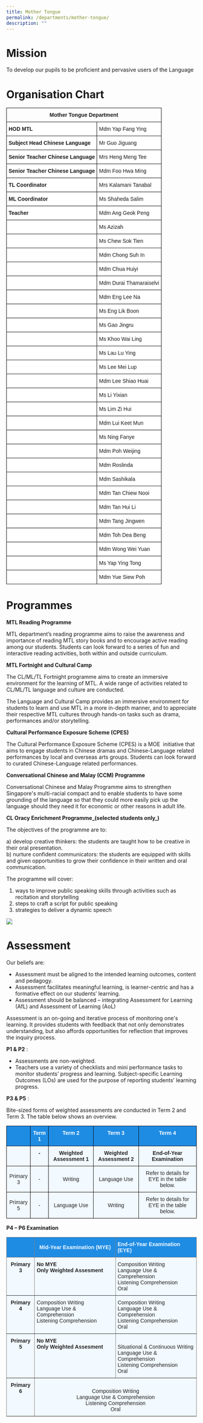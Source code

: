 ```yaml
---
title: Mother Tongue
permalink: /departments/mother-tongue/
description: ""
---
```

# **Mission**
To develop our pupils to be proficient and pervasive users of the Language

# Organisation Chart

<style type="text/css">
.tg  {border-collapse:collapse;border-spacing:0;}
.tg td{border-color:black;border-style:solid;border-width:1px;font-family:Arial, sans-serif;font-size:14px;
  overflow:hidden;padding:10px 5px;word-break:normal;}
.tg th{border-color:black;border-style:solid;border-width:1px;font-family:Arial, sans-serif;font-size:14px;
  font-weight:normal;overflow:hidden;padding:10px 5px;word-break:normal;}
.tg .tg-baqh{text-align:center;vertical-align:top}
.tg .tg-dgl5{background-color:#FFF;font-weight:bold;text-align:left;vertical-align:top}
.tg .tg-ktyi{background-color:#FFF;text-align:left;vertical-align:top}
</style>
<table class="tg">
<thead>
  <tr>
    <th class="tg-baqh" colspan="2"><span style="font-weight:bold">Mother Tongue Department</span></th>
  </tr>
</thead>
<tbody>
  <tr>
    <td class="tg-dgl5">HOD MTL</td>
    <td class="tg-ktyi">Mdm Yap Fang Ying</td>
  </tr>
	<tr>
    <td class="tg-dgl5">Subject Head Chinese Language</td>
    <td class="tg-ktyi">Mr Guo Jiguang</td>
  </tr>
  <tr>
    <td class="tg-dgl5">Senior Teacher Chinese Language</td>
    <td class="tg-ktyi">Mrs Heng Meng Tee</td>
  </tr>
  <tr>
    <td class="tg-dgl5">Senior Teacher Chinese Language</td>
    <td class="tg-ktyi">Mdm Foo Hwa Ming</td>
  </tr>
  <tr>
    <td class="tg-dgl5">TL Coordinator</td>
    <td class="tg-ktyi">Mrs Kalamani Tanabal</td>
  </tr>
  <tr>
    <td class="tg-dgl5">ML Coordinator</td>
    <td class="tg-ktyi">Ms Shaheda Salim</td>
  </tr>
  <tr>
    <td class="tg-dgl5">Teacher </td>
    <td class="tg-ktyi">Mdm Ang Geok Peng</td>
  </tr>
  <tr>
    <td class="tg-ktyi"> </td>
    <td class="tg-ktyi">Ms Azizah</td>
  </tr>
  <tr>
    <td class="tg-ktyi"> </td>
    <td class="tg-ktyi">Ms Chew Sok Tien</td>
  </tr>
  <tr>
    <td class="tg-ktyi"> </td>
    <td class="tg-ktyi">Mdm Chong Suh In</td>
  </tr>
  <tr>
    <td class="tg-ktyi"> </td>
    <td class="tg-ktyi">Mdm Chua Huiyi</td>
  </tr>
  <tr>
    <td class="tg-ktyi"> </td>
    <td class="tg-ktyi">Mdm Durai Thamaraiselvi </td>
  </tr>
  <tr>
    <td class="tg-ktyi"> </td>
    <td class="tg-ktyi">Mdm Eng Lee Na</td>
  </tr>
  <tr>
    <td class="tg-ktyi"> </td>
    <td class="tg-ktyi">Ms Eng Lik Boon</td>
  </tr>
	  <tr>
    <td class="tg-ktyi"> </td>
    <td class="tg-ktyi">Ms Gao Jingru</td>
  </tr>
  <tr>
    <td class="tg-ktyi"> </td>
    <td class="tg-ktyi">Ms Khoo Wai Ling</td>
  </tr>
	  <tr>
    <td class="tg-ktyi"> </td>
    <td class="tg-ktyi">Ms Lau Lu Ying</td>
  </tr>
  <tr>
    <td class="tg-ktyi"> </td>
    <td class="tg-ktyi">Ms Lee Mei Lup</td>
  </tr>
  <tr>
    <td class="tg-ktyi"> </td>
    <td class="tg-ktyi">Mdm Lee Shiao Huai</td>
  </tr>
  <tr>
    <td class="tg-ktyi"> </td>
    <td class="tg-ktyi">Ms Li Yixian</td>
  </tr>
  <tr>
    <td class="tg-ktyi"> </td>
    <td class="tg-ktyi">Ms Lim Zi Hui</td>
  </tr>
  <tr>
    <td class="tg-ktyi"> </td>
    <td class="tg-ktyi">Mdm Lui Keet Mun</td>
  </tr>
  <tr>
    <td class="tg-ktyi"> </td>
    <td class="tg-ktyi">Ms Ning Fanye</td>
  </tr>
  <tr>
    <td class="tg-ktyi"> </td>
    <td class="tg-ktyi">Mdm Poh Weijing</td>
  </tr>
  <tr>
    <td class="tg-ktyi"> </td>
    <td class="tg-ktyi">Mdm Roslinda</td>
  </tr>
  <tr>
    <td class="tg-ktyi"> </td>
    <td class="tg-ktyi">Mdm Sashikala</td>
  </tr>
  <tr>
    <td class="tg-ktyi"> </td>
    <td class="tg-ktyi">Mdm Tan Chiew Nooi</td>
  </tr>
  <tr>
    <td class="tg-ktyi"> </td>
    <td class="tg-ktyi">Mdm Tan Hui Li</td>
  </tr>
  <tr>
    <td class="tg-ktyi"> </td>
    <td class="tg-ktyi">Mdm Tang Jingwen</td>
  </tr>
  <tr>
    <td class="tg-ktyi"> </td>
    <td class="tg-ktyi">Mdm Toh Dea Beng</td>
  </tr>
  <tr>
    <td class="tg-ktyi"> </td>
    <td class="tg-ktyi">Mdm Wong Wei Yuan</td>
  </tr>
  <tr>
    <td class="tg-ktyi"> </td>
    <td class="tg-ktyi">Ms Yap Ying Tong</td>
  </tr>
  <tr>
    <td class="tg-ktyi"> </td>
    <td class="tg-ktyi">Mdm Yue Siew Poh </td>
  </tr>
</tbody>
</table>

# Programmes

**MTL Reading Programme**

MTL department’s reading programme aims to raise the awareness and importance of reading MTL story books and to encourage active reading among our students. Students can look forward to a series of fun and interactive reading activities, both within and outside curriculum.

**MTL Fortnight and Cultural Camp**

The CL/ML/TL Fortnight programme aims to create an immersive environment for the learning of MTL. A wide range of activities related to CL/ML/TL language and culture are conducted.

The Language and Cultural Camp provides an immersive environment for students to learn and use MTL in a more in-depth manner, and to appreciate their respective MTL cultures through hands-on tasks such as drama, performances and/or storytelling.

**Cultural Performance Exposure Scheme (CPES)**

The Cultural Performance Exposure Scheme (CPES) is a MOE  initiative that aims to engage students in Chinese dramas and Chinese-Language related performances by local and overseas arts groups. Students can look forward to curated Chinese-Language related performances.

**Conversational Chinese and Malay (CCM) Programme**

Conversational Chinese and Malay Programme aims to strengthen Singapore's multi-racial compact and to enable students to have some grounding of the language so that they could more easily pick up the language should they need it for economic or other reasons in adult life. 

**CL Oracy Enrichment Programme_(selected students only_)**

The objectives of the programme are to:

a) develop creative thinkers: the students are taught how to be creative in their oral presentation.  
b) nurture confident communicators: the students are equipped with skills and given opportunities to grow their confidence in their written and oral communication.   

The programme will cover:

1.  ways to improve public speaking skills through activities such as recitation and storytelling
2.  steps to craft a script for public speaking
3.  strategies to deliver a dynamic speech

![](/images/MT1.png)

# Assessment

Our beliefs are:

*   Assessment must be aligned to the intended learning outcomes, content and pedagogy.
*   Assessment facilitates meaningful learning, is learner-centric and has a formative effect on our students’ learning.
*   Assessment should be balanced – integrating Assessment for Learning (AfL) and Assessment of Learning (AoL)

Assessment is an on-going and iterative process of monitoring one's learning. It provides students with feedback that not only demonstrates understanding, but also affords opportunities for reflection that improves the inquiry process.

**P1 & P2** :

*   Assessments are non-weighted.
*   Teachers use a variety of checklists and mini performance tasks to monitor students’ progress and learning. Subject-specific Learning Outcomes (LOs) are used for the purpose of reporting students’ learning progress.

**P3 & P5** :

Bite-sized forms of weighted assessments are conducted in Term 2 and Term 3. The table below shows an overview.

<style type="text/css">
.tg  {border-collapse:collapse;border-spacing:0;}
.tg td{border-color:black;border-style:solid;border-width:1px;font-family:Arial, sans-serif;font-size:14px;
  overflow:hidden;padding:10px 5px;word-break:normal;}
.tg th{border-color:black;border-style:solid;border-width:1px;font-family:Arial, sans-serif;font-size:14px;
  font-weight:normal;overflow:hidden;padding:10px 5px;word-break:normal;}
.tg .tg-r129{background-color:#F2F9FF;color:#222;text-align:center;vertical-align:middle}
.tg .tg-ztbg{background-color:#1F8CE4;color:#FFF;font-weight:bold;text-align:center;vertical-align:top}
.tg .tg-i38w{background-color:#F2F9FF;color:#222;font-weight:bold;text-align:center;vertical-align:top}
</style>
<table class="tg">
<thead>
  <tr>
    <th class="tg-ztbg"></th>
    <th class="tg-ztbg">Term 1</th>
    <th class="tg-ztbg">Term 2<br></th>
    <th class="tg-ztbg">Term 3<br></th>
    <th class="tg-ztbg">Term 4<br></th>
  </tr>
</thead>
<tbody>
  <tr>
    <td class="tg-i38w"></td>
    <td class="tg-i38w">-</td>
    <td class="tg-i38w">Weighted Assessment 1</td>
    <td class="tg-i38w">Weighted Assessment 2</td>
    <td class="tg-i38w">End-of-Year Examination</td>
  </tr>
  <tr>
    <td class="tg-r129"><span style="color:#222;background-color:#F2F9FF">Primary 3</span></td>
    <td class="tg-r129"><span style="color:#222;background-color:#F2F9FF">-</span></td>
    <td class="tg-r129"><span style="color:#222;background-color:#F2F9FF">Writing</span></td>
    <td class="tg-r129"><span style="color:#222;background-color:#F2F9FF">Language Use</span></td>
    <td class="tg-r129"><span style="color:#222;background-color:#F2F9FF">Refer to details for EYE in the table below.</span></td>
  </tr>
  <tr>
    <td class="tg-r129"><span style="color:#222;background-color:#F2F9FF">Primary 5</span></td>
    <td class="tg-r129"><span style="color:#222;background-color:#F2F9FF">-</span></td>
    <td class="tg-r129"><span style="color:#222;background-color:#F2F9FF">Language Use</span></td>
    <td class="tg-r129"><span style="color:#222;background-color:#F2F9FF">Writing</span></td>
    <td class="tg-r129"><span style="color:#222;background-color:#F2F9FF">Refer to details for EYE in the table below.</span></td>
  </tr>
</tbody>
</table>

**P4 – P6 Examination**

<style type="text/css">
.tg  {border-collapse:collapse;border-spacing:0;}
.tg td{border-color:black;border-style:solid;border-width:1px;font-family:Arial, sans-serif;font-size:14px;
  overflow:hidden;padding:10px 5px;word-break:normal;}
.tg th{border-color:black;border-style:solid;border-width:1px;font-family:Arial, sans-serif;font-size:14px;
  font-weight:normal;overflow:hidden;padding:10px 5px;word-break:normal;}
.tg .tg-j34p{background-color:#F2F9FF;border-color:inherit;color:#222;font-weight:bold;text-align:center;vertical-align:top}
.tg .tg-38mi{background-color:#F2F9FF;border-color:inherit;color:#222;text-align:center;vertical-align:top}
.tg .tg-fsv7{background-color:#1f8ce4;border-color:inherit;color:#f2f9ff;text-align:left;vertical-align:top}
.tg .tg-nc7a{background-color:#1F8CE4;border-color:inherit;color:#F2F9FF;font-weight:bold;text-align:center;vertical-align:middle}
.tg .tg-6w61{background-color:#F2F9FF;border-color:inherit;color:#222;font-weight:bold;text-align:left;vertical-align:top}
.tg .tg-k9xk{background-color:#F2F9FF;border-color:inherit;color:#222;text-align:left;vertical-align:top}
</style>
<table class="tg">
<thead>
  <tr>
    <th class="tg-nc7a"></th>
    <th class="tg-nc7a">Mid-Year Examination (MYE)</th>
    <th class="tg-fsv7"><span style="font-weight:bold">End-of-Year Examination (EYE)</span></th>
  </tr>
</thead>
<tbody>
  <tr>
    <td class="tg-j34p">Primary 3</td>
    <td class="tg-6w61">No MYE<br> Only Weighted Assesment</td>
    <td class="tg-k9xk">Composition Writing<br>Language Use &amp; Comprehension<br>Listening Comprehension<br>Oral</td>
  </tr>
  <tr>
    <td class="tg-j34p">Primary 4</td>
    <td class="tg-k9xk">Composition Writing<br>Language Use &amp; Comprehension<br>Listening Comprehension</td>
    <td class="tg-k9xk">Composition Writing<br>Language Use &amp; Comprehension<br>Listening Comprehension<br>Oral</td>
  </tr>
  <tr>
    <td class="tg-j34p">Primary 5</td>
    <td class="tg-6w61">No MYE<br> Only Weighted Assesment</td>
    <td class="tg-k9xk"><br>Situational  &amp; Continuous Writing<br>Language Use &amp; Comprehension<br>Listening Comprehension<br>Oral</td>
  </tr>
  <tr>
    <td class="tg-j34p"> Primary 6</td>
    <td class="tg-38mi" colspan="2"><br>Composition Writing<br>Language Use &amp; Comprehension<br>Listening Comprehension<br>Oral</td>
  </tr>
</tbody>
</table>